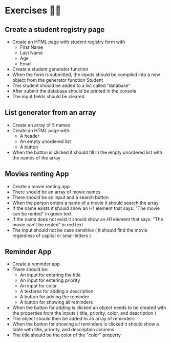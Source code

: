# Exercises 🏋️‍♂️

## Create a student registry page

* Create an HTML page with student registry form with
  * First Name
  * Last Name
  * Age
  * Email
* Create a student generator function
* When the form is submitted, the inputs should be compiled into a new object from the generator function Student
* This student should be added to a list called "database"
* After submit the database should be printed in the console
* The input fields should be cleared


## List generator from an array
* Create an array of 5 names
* Create an HTML page with:
    * A header
    * An empty unordered list
    * A button
* When the button is clicked it should fill in the empty unordered list with the names of the array


## Movies renting App

* Create a movie renting app
* There should be an array of movie names
* There should be an input and a search button
* When the person enters a name of a movie it should search the array
* If the name exists it should show an H1 element that says: "The movie can be rented" in green text
* If the name does not exist it should show an H1 element that says: "The movie can't be rented" in red text
* The input should not be case sensitive ( it should find the movie regardless of capital or small letters )


## Reminder App
* Create a reminder app
* There should be:
    * An input for entering the title
    * An input for entering priority
    * An input for color
    * A textarea for adding a description
    * A button for adding the reminder
    * A button for showing all reminders
* When the button for adding is clicked an object needs to be created with the properties from the inputs ( title, priority, color, and description )
* The object should then be added to an array of reminders
* When the button for showing all reminders is clicked it should show a table with title, priority, and description columns
* The title should be the color of the "color" property
